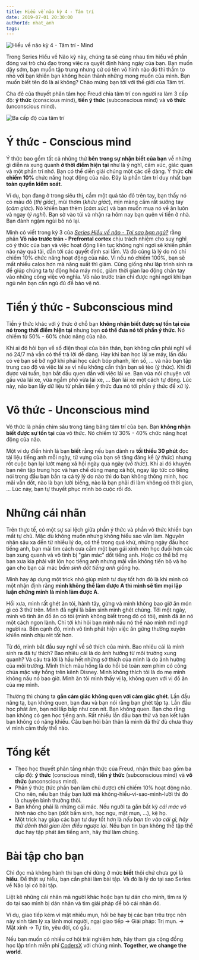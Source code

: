 ```yaml
---
title: Hiểu về não kỳ 4 - Tâm trí
date: 2019-07-01 20:30:00
authorId: nhat_anh
tags:
---
```


![Hiểu về não kỳ 4 - Tâm trí - Mind](https://res.cloudinary.com/djeghcumw/image/upload/v1561303083/blog/mind.png)

Trong Series Hiểu về Não kỳ này, chúng ta sẽ cùng nhau tìm hiểu về phần đóng vai trò chủ đạo trong việc ra quyết định hàng ngày của bạn. Bạn muốn dậy sớm, bạn muốn tập trung nhưng cứ có tên vô hình nào đó thì thầm to nhỏ với bạn khiến bạn không hoàn thành những mong muốn của mình. Bạn muốn biết tên đó là ai không? Chào mừng bạn tới với thế giới của Tâm trí.

<!-- more -->

Cha đẻ của thuyết phân tâm học Freud chia tâm trí con người ra làm 3 cấp độ: **ý thức** (conscious mind), **tiền ý thức** (subconscious mind) và **vô thức** (unconscious mind).

![Ba cấp độ của tâm trí](https://res.cloudinary.com/djeghcumw/image/upload/v1561302652/blog/3-layers-of-mind.png)

# Ý thức - Conscious mind

Ý thức bao gồm tất cả những thứ **bên trong sự nhận biết của bạn** về những gì diễn ra xung quanh **ở thời điểm hiện tại** như là ý nghĩ, cảm xúc, giác quan và một phần trí nhớ. Bạn có thể diễn giải chúng một các dễ dàng. Ý thức **chỉ chiếm 10%** chức năng hoạt động của não. Đây là phần tâm trí duy nhất bạn **toàn quyền kiểm soát**.

Ví dụ, bạn đang ở trong siêu thị, cầm một quả táo đỏ trên tay, bạn thấy nó có màu đỏ (_thị giác_), mùi thơm (_khứu giác_), mịn màng cầm rất sướng tay (_cảm giác_). Nó khiến bạn thèm (_cảm xúc_) và bạn muốn mua nó về ăn luôn và ngay (_ý nghĩ_). Bạn sờ vào túi và nhận ra hôm nay bạn quên ví tiền ở nhà. Bạn đành ngậm ngùi bỏ nó lại.

Mình có viết trong kỳ 3 của [_Series Hiểu về não - Tại sao bạn ngủ?_](https://coders-x.com/2019/06/24/Hieu-ve-nao-ky-3-tai-sao-ban-ngu/) rằng phần **Vỏ não trước trán - Prefrontal cortex** chịu trách nhiệm cho suy nghĩ có ý thức của bạn và việc hoạt động liên tục không nghỉ ngơi sẽ khiến phần não này quá tải, dẫn tới các quyết định sai lầm. Và đó cũng là lý do nó chỉ chiếm 10% chức năng hoạt động của não. Vì nếu nó chiếm 100%, bạn sẽ mất nhiều calos hơn mà năng suất thì giảm. Cũng giống như lập trình sinh ra để giúp chúng ta tự động hóa máy móc, giảm thời gian lao động chân tay vào những công việc vô nghĩa. Vỏ não trước trán chỉ được nghỉ ngơi khi bạn ngủ nên bạn cần ngủ đủ để bảo vệ nó.

# Tiền ý thức - Subconscious mind

Tiền ý thức khác với ý thức ở chỗ bạn **không nhận biết được sự tồn tại của nó trong thời điểm hiện tại** nhưng bạn **có thể đưa nó tới phần ý thức**. Nó chiếm từ 50% - 60% chức năng của não.

Khi ai đó hỏi bạn về số điện thoại của bản thân, bạn không cần phải nghĩ về nó 24/7 mà vẫn có thể trả lời dễ dàng. Hay khi bạn học lái xe máy, lần đầu có vẻ bạn sẽ bỡ ngỡ khi phải học cách bóp phanh, lên số, ... và não bạn tập trung cao độ và việc lái xe vì nếu không cẩn thận bạn sẽ tèo (ý thức). Khi đi được vài tuần, bạn bắt đầu quen dần với việc lái xe. Bạn vừa nói chuyện với gấu vừa lái xe, vừa ngắm phố vừa lái xe, ... Bạn lái xe một cách tự động. Lúc này, não bạn lấy dữ liệu từ phần tiền ý thức đưa nó tới phần ý thức để xử lý.

# Vô thức - Unconscious mind

Vô thức là phần chìm sâu trong tảng băng tâm trí của bạn. Bạn **không nhận biết được sự tồn tại** của vô thức. Nó chiếm từ 30% - 40% chức năng hoạt động của não.

Một ví dụ điển hình là bạn **biết** rằng nếu bạn dành ra **tối thiểu 30 phút** đọc tài liệu tiếng anh mỗi ngày, từ vựng của bạn sẽ tăng đáng kể (_ý thức_) nhưng rốt cuộc bạn lại lướt mạng xã hội ngày qua ngày (_vô thức_). Khi ai đó khuyên bạn nên tập trung học và hạn chế dùng mạng xã hội, ngay lập tức có tiếng nói trong đầu bạn bắn ra cả tỷ lý do nào thì do bạn không thông minh, học mãi vẫn dốt, nào là bạn lười biếng, nào là bạn phải đi làm không có thời gian, ... Lúc này, bạn tự thuyết phục mình bỏ cuộc rồi đó.

# Những cái nhãn

Trên thực tế, có một sự sai lệch giữa phần ý thức và phần vô thức khiến bạn mất tự chủ. Mặc dù không muốn nhưng không hiểu sao vẫn làm. Nguyên nhân sâu xa đến từ nhiều lý do, có thể trong quá khứ, những ngày đầu học tiếng anh, bạn mải tìm cách cưa cẩm một bạn gái xinh nên học đuối hơn các bạn xung quanh và vô tình bị "gán mác" dốt tiếng anh. Hoặc có thể bố mẹ bạn xưa kia phải vật lộn học tiếng anh nhưng mãi vẫn không tiến bộ và họ gán cho bạn cái mác _bẩm sinh dốt tiếng anh_ giống họ.

Mình hay áp dụng một trick nhỏ giúp mình tư duy tốt hơn đó là khi mình có một nhận định rằng **mình không thể làm được A thì mình sẽ tìm mọi lập luận chứng minh là mình làm được A**.

Hồi xưa, mình rất ghét ăn tỏi, hành tây, gừng và mình không bao giờ ăn món gì có 3 thứ trên. Mình đã nghĩ là bẩm sinh mình ghét chúng. Tới một ngày, mình vô tình ăn đồ ăn có tỏi (mình không biết trong đó có tỏi), mình đã ăn nó một cách ngon lành. Chỉ tới khi hỏi bạn mình nấu nó thế nào mình mới ngớ người ra. Bên cạnh đó, mình vô tình phát hiện việc ăn gừng thường xuyên khiến mình chịu rét tốt hơn.

Từ đó, mình bắt đầu suy nghĩ về sở thích của mình. Bao nhiêu cái là mình sinh ra đã tự thích? Bao nhiêu cái là do ảnh hưởng từ môi trường xung quanh? Và câu trả lời là hầu hết những sở thích của mình là do ảnh hưởng của môi trường. Mình thích màu hồng là do hồi bé toàn xem phim có công chúa mặc váy hồng trên kênh Disney. Mình không thích tỏi là do mẹ mình không nấu nó bao giờ. Mình ăn tỏi mình thấy vị lạ, không quen với vị đồ ăn của mẹ mình.

Thường thì chúng ta **gắn cảm giác không quen với cảm giác ghét**. Lần đầu nâng tạ, bạn không quen, bạn đau và bạn nói rằng bạn ghét tập tạ. Lần đầu học phát âm, bạn nói lắp bắp như con nít. Bạn không quen. Bạn cho rằng bạn không có gen học tiếng anh. Rất nhiều lần đầu bạn thử và bạn kết luận bạn không có năng khiếu. Câu bạn hỏi bản thân là mình đã thử đủ chưa thay vì mình cảm thấy thế nào.

# Tổng kết

- Theo học thuyết phân tầng nhận thức của Freud, nhận thức bao gồm ba cấp độ: **ý thức** (conscious mind), **tiền ý thức** (subconscious mind) và **vô thức** (unconscious mind).
- Phần ý thức (tức phần bạn làm chủ được) chỉ chiếm 10% hoạt động não. Cho nên, nếu bạn thấy bạn lười mà không-hiểu-vì-sao-mình-lười thì đó là chuyện bình thường thôi.
- Bạn không phải là những cái mác. Nếu người ta gắn bất kỳ _cái mác vô hình_ nào cho bạn (dốt bẩm sinh, học ngu, mặt mụn, ...), kệ họ.
- Một trick hay giúp các bạn tư duy tốt hơn là _nếu bạn tin vào cái gì, hãy thử dành thời gian làm điều ngược lại_. Nếu bạn tin bạn không thể tập thể dục hay tập phát âm tiếng anh, hãy thử làm chúng.

# Bài tập cho bạn

Chỉ đọc mà không hành thì bạn chỉ dừng ở mức **biết** thôi chứ chưa gọi là **hiểu**. Để thật sự hiểu, bạn cần phải làm bài tập. Và đó là lý do tại sao Series về Não lại có bài tập.

Liệt kê những cái nhãn mà người khác hoặc bạn tự dán cho mình, tìm ra lý do tại sao mình bị dán nhãn và tìm giải pháp để bỏ cái nhãn đó.

Ví dụ, giao tiếp kém vì mặt nhiều mụn, hồi bé hay bị các bạn trêu trọc nên nảy sinh tâm lý xa lánh mọi người, ngại giao tiếp -> Giải pháp: Trị mụn. -> Mặt xinh -> Tự tin, yêu đời, có gấu.

Nếu bạn muốn có nhiều cơ hội trải nghiệm hơn, hãy tham gia cộng đồng học lập trình miễn phí [CodersX](https://school.coders-x.com/) với chúng mình. **Together, we change the world**.
